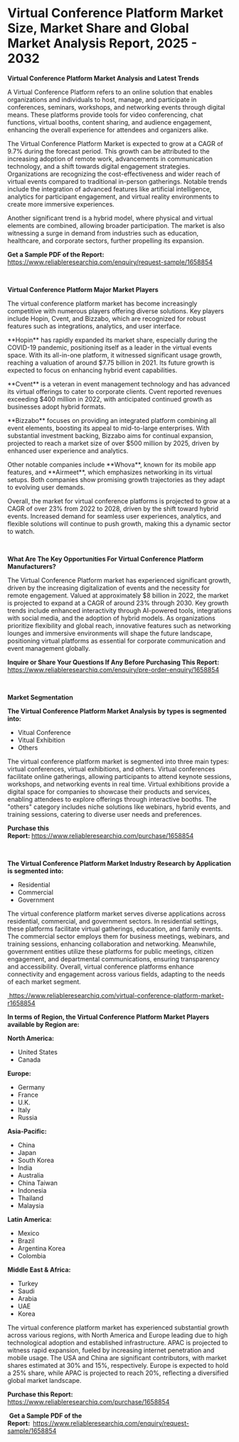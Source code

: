 <p><h1>Virtual Conference Platform Market Size, Market Share and Global Market Analysis Report, 2025 - 2032</h1></p><p><strong>Virtual Conference Platform Market Analysis and Latest Trends</strong></p>
<p><p>A Virtual Conference Platform refers to an online solution that enables organizations and individuals to host, manage, and participate in conferences, seminars, workshops, and networking events through digital means. These platforms provide tools for video conferencing, chat functions, virtual booths, content sharing, and audience engagement, enhancing the overall experience for attendees and organizers alike.</p><p>The Virtual Conference Platform Market is expected to grow at a CAGR of 9.7% during the forecast period. This growth can be attributed to the increasing adoption of remote work, advancements in communication technology, and a shift towards digital engagement strategies. Organizations are recognizing the cost-effectiveness and wider reach of virtual events compared to traditional in-person gatherings. Notable trends include the integration of advanced features like artificial intelligence, analytics for participant engagement, and virtual reality environments to create more immersive experiences.</p><p>Another significant trend is a hybrid model, where physical and virtual elements are combined, allowing broader participation. The market is also witnessing a surge in demand from industries such as education, healthcare, and corporate sectors, further propelling its expansion.</p></p>
<p><strong>Get a Sample PDF of the Report:&nbsp;</strong> <a href="https://www.reliableresearchiq.com/enquiry/request-sample/1658854?utm_campaign=3583&utm_medium=2&utm_source=Github&utm_content=ia&utm_term=19042025&utm_id=virtual-conference-platform">https://www.reliableresearchiq.com/enquiry/request-sample/1658854</a></p>
<p>&nbsp;</p>
<p><strong>Virtual Conference Platform Major Market Players</strong></p>
<p><p>The virtual conference platform market has become increasingly competitive with numerous players offering diverse solutions. Key players include Hopin, Cvent, and Bizzabo, which are recognized for robust features such as integrations, analytics, and user interface.</p><p>**Hopin** has rapidly expanded its market share, especially during the COVID-19 pandemic, positioning itself as a leader in the virtual events space. With its all-in-one platform, it witnessed significant usage growth, reaching a valuation of around $7.75 billion in 2021. Its future growth is expected to focus on enhancing hybrid event capabilities.</p><p>**Cvent** is a veteran in event management technology and has advanced its virtual offerings to cater to corporate clients. Cvent reported revenues exceeding $400 million in 2022, with anticipated continued growth as businesses adopt hybrid formats.</p><p>**Bizzabo** focuses on providing an integrated platform combining all event elements, boosting its appeal to mid-to-large enterprises. With substantial investment backing, Bizzabo aims for continual expansion, projected to reach a market size of over $500 million by 2025, driven by enhanced user experience and analytics.</p><p>Other notable companies include **Whova**, known for its mobile app features, and **Airmeet**, which emphasizes networking in its virtual setups. Both companies show promising growth trajectories as they adapt to evolving user demands.</p><p>Overall, the market for virtual conference platforms is projected to grow at a CAGR of over 23% from 2022 to 2028, driven by the shift toward hybrid events. Increased demand for seamless user experiences, analytics, and flexible solutions will continue to push growth, making this a dynamic sector to watch.</p></p>
<p>&nbsp;</p>
<p><strong>What Are The Key Opportunities For Virtual Conference Platform Manufacturers?</strong></p>
<p><p>The Virtual Conference Platform market has experienced significant growth, driven by the increasing digitalization of events and the necessity for remote engagement. Valued at approximately $8 billion in 2022, the market is projected to expand at a CAGR of around 23% through 2030. Key growth trends include enhanced interactivity through AI-powered tools, integrations with social media, and the adoption of hybrid models. As organizations prioritize flexibility and global reach, innovative features such as networking lounges and immersive environments will shape the future landscape, positioning virtual platforms as essential for corporate communication and event management globally.</p></p>
<p><strong>Inquire or Share Your Questions If Any Before Purchasing This Report:</strong> <a href="https://www.reliableresearchiq.com/enquiry/pre-order-enquiry/1658854?utm_campaign=3583&utm_medium=2&utm_source=Github&utm_content=ia&utm_term=19042025&utm_id=virtual-conference-platform">https://www.reliableresearchiq.com/enquiry/pre-order-enquiry/1658854</a></p>
<p>&nbsp;</p>
<p><strong>Market Segmentation</strong></p>
<p><strong>The Virtual Conference Platform Market Analysis by types is segmented into:</strong></p>
<p><ul><li>Vitual Conference</li><li>Vitual Exhibition</li><li>Others</li></ul></p>
<p><p>The virtual conference platform market is segmented into three main types: virtual conferences, virtual exhibitions, and others. Virtual conferences facilitate online gatherings, allowing participants to attend keynote sessions, workshops, and networking events in real time. Virtual exhibitions provide a digital space for companies to showcase their products and services, enabling attendees to explore offerings through interactive booths. The "others" category includes niche solutions like webinars, hybrid events, and training sessions, catering to diverse user needs and preferences.</p></p>
<p><strong>Purchase this Report:&nbsp;</strong><a href="https://www.reliableresearchiq.com/purchase/1658854?utm_campaign=3583&utm_medium=2&utm_source=Github&utm_content=ia&utm_term=19042025&utm_id=virtual-conference-platform">https://www.reliableresearchiq.com/purchase/1658854</a></p>
<p>&nbsp;</p>
<p><strong>The Virtual Conference Platform Market Industry Research by Application is segmented into:</strong></p>
<p><ul><li>Residential</li><li>Commercial</li><li>Government</li></ul></p>
<p><p>The virtual conference platform market serves diverse applications across residential, commercial, and government sectors. In residential settings, these platforms facilitate virtual gatherings, education, and family events. The commercial sector employs them for business meetings, webinars, and training sessions, enhancing collaboration and networking. Meanwhile, government entities utilize these platforms for public meetings, citizen engagement, and departmental communications, ensuring transparency and accessibility. Overall, virtual conference platforms enhance connectivity and engagement across various fields, adapting to the needs of each market segment.</p></p>
<p><a href="https://www.reliableresearchiq.com/virtual-conference-platform-market-r1658854?utm_campaign=3583&utm_medium=2&utm_source=Github&utm_content=ia&utm_term=19042025&utm_id=virtual-conference-platform">&nbsp;https://www.reliableresearchiq.com/virtual-conference-platform-market-r1658854</a></p>
<p><strong>In terms of Region, the Virtual Conference Platform Market Players available by Region are:</strong></p>
<p>
    <p> <strong> North America: </strong>
        <ul>
            <li>United States</li>
            <li>Canada</li>
        </ul>
        </p> 
    <p> <strong> Europe: </strong>
        <ul>
            <li>Germany</li>
            <li>France</li>
            <li>U.K.</li>
            <li>Italy</li>
            <li>Russia</li>
        </ul>
        </p> 
    <p> <strong> Asia-Pacific: </strong>
        <ul>
            <li>China</li>
            <li>Japan</li>
            <li>South Korea</li>
            <li>India</li>
            <li>Australia</li>
            <li>China Taiwan</li>
            <li>Indonesia</li>
            <li>Thailand</li>
            <li>Malaysia</li>
        </ul>
        </p> 
    <p> <strong> Latin America: </strong>
        <ul>
            <li>Mexico</li>
            <li>Brazil</li>
            <li>Argentina Korea</li>
            <li>Colombia</li>
        </ul>
        </p> 
    <p> <strong> Middle East & Africa: </strong>
        <ul>
            <li>Turkey</li>
            <li>Saudi</li>
            <li>Arabia</li>
            <li>UAE</li>
            <li>Korea</li>
        </ul>
    </p>
    </p>
<p><p>The virtual conference platform market has experienced substantial growth across various regions, with North America and Europe leading due to high technological adoption and established infrastructure. APAC is projected to witness rapid expansion, fueled by increasing internet penetration and mobile usage. The USA and China are significant contributors, with market shares estimated at 30% and 15%, respectively. Europe is expected to hold a 25% share, while APAC is projected to reach 20%, reflecting a diversified global market landscape.</p></p>
<p><strong>Purchase this Report: </strong><a href="https://www.reliableresearchiq.com/purchase/1658854?utm_campaign=3583&utm_medium=2&utm_source=Github&utm_content=ia&utm_term=19042025&utm_id=virtual-conference-platform">https://www.reliableresearchiq.com/purchase/1658854</a></p>
<p>&nbsp;<strong>Get a Sample PDF of the Report:&nbsp;&nbsp;</strong><a href="https://www.reliableresearchiq.com/enquiry/request-sample/1658854?utm_campaign=3583&utm_medium=2&utm_source=Github&utm_content=ia&utm_term=19042025&utm_id=virtual-conference-platform">https://www.reliableresearchiq.com/enquiry/request-sample/1658854</a></p>
<p><strong></strong></p>
<p><p></p><p></p><p></p></p>